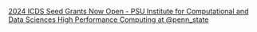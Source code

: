[2024 ICDS Seed Grants Now Open - PSU Institute for Computational and Data Sciences   High Performance Computing at @penn_state](https://qi.tc/qi/119236)